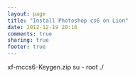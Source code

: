 ```yaml
---
layout: page
title: "Install Photoshop cs6 on Lion"
date: 2012-12-19 20:16
comments: true
sharing: true
footer: true
---
```



xf-mccs6-Keygen.zip
su - root
./